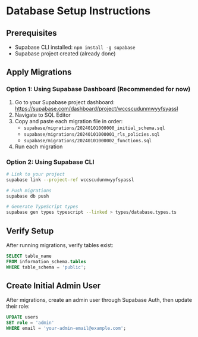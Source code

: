 # Database Setup Instructions

## Prerequisites
- Supabase CLI installed: `npm install -g supabase`
- Supabase project created (already done)

## Apply Migrations

### Option 1: Using Supabase Dashboard (Recommended for now)
1. Go to your Supabase project dashboard: https://supabase.com/dashboard/project/wccscudunmwyyfsyassl
2. Navigate to SQL Editor
3. Copy and paste each migration file in order:
   - `supabase/migrations/20240101000000_initial_schema.sql`
   - `supabase/migrations/20240101000001_rls_policies.sql`
   - `supabase/migrations/20240101000002_functions.sql`
4. Run each migration

### Option 2: Using Supabase CLI
```bash
# Link to your project
supabase link --project-ref wccscudunmwyyfsyassl

# Push migrations
supabase db push

# Generate TypeScript types
supabase gen types typescript --linked > types/database.types.ts
```

## Verify Setup
After running migrations, verify tables exist:
```sql
SELECT table_name 
FROM information_schema.tables 
WHERE table_schema = 'public';
```

## Create Initial Admin User
After migrations, create an admin user through Supabase Auth, then update their role:
```sql
UPDATE users 
SET role = 'admin' 
WHERE email = 'your-admin-email@example.com';
```
